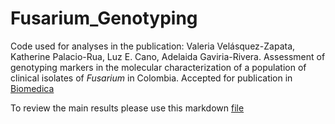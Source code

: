 # Fusarium_Genotyping

Code used for analyses in the publication: Valeria Velásquez-Zapata, Katherine Palacio-Rua, Luz E. Cano, Adelaida Gaviria-Rivera. Assessment of genotyping markers in the molecular characterization of a population of clinical isolates of *Fusarium* in Colombia. Accepted for publication in [Biomedica](https://revistabiomedica.org/index.php/biomedica/article/download/5869/4919/)

To review the main results please use this markdown [file](https://github.com/vvelasqz/Fusarium_Genotyping/blob/main/Fusarium_Genotyping_md.md)
